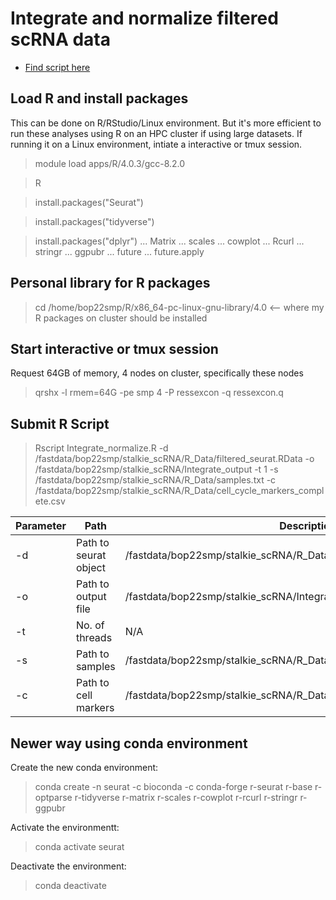 # Integrate and normalize filtered scRNA data
  - [Find script here](https://github.com/petedprice/MeioticDrive2022/blob/main/R_analyses/scripts/prep/2.Integrate_normalise.R)
 
## Load R and install packages
This can be done on R/RStudio/Linux environment. But it's more efficient to run these analyses using R on an HPC cluster if using large datasets. If running it on a Linux
environment, intiate a interactive or tmux session.

> module load apps/R/4.0.3/gcc-8.2.0

> R

> install.packages("Seurat")

> install.packages("tidyverse")

> install.packages("dplyr") ... Matrix ... scales ... cowplot ... Rcurl ... stringr ... ggpubr ... future ... future.apply

## Personal library for R packages
> cd /home/bop22smp/R/x86_64-pc-linux-gnu-library/4.0 <-- where my R packages on cluster should be installed

## Start interactive or tmux session 
Request 64GB of memory, 4 nodes on cluster, specifically these nodes
> qrshx -l rmem=64G -pe smp 4 -P ressexcon -q ressexcon.q

## Submit R Script
> Rscript Integrate_normalize.R -d /fastdata/bop22smp/stalkie_scRNA/R_Data/filtered_seurat.RData -o /fastdata/bop22smp/stalkie_scRNA/Integrate_output -t 1 -s /fastdata/bop22smp/stalkie_scRNA/R_Data/samples.txt -c /fastdata/bop22smp/stalkie_scRNA/R_Data/cell_cycle_markers_complete.csv

| Parameter | Path | Description |
| --- | --- | --- |
| -d | Path to seurat object |/fastdata/bop22smp/stalkie_scRNA/R_Data/filtered_seurat.RData  |
| -o | Path to output file | /fastdata/bop22smp/stalkie_scRNA/Integrate_output | 
| -t |  No. of threads | N/A |
| -s | Path to samples | /fastdata/bop22smp/stalkie_scRNA/R_Data/samples.txt | 
| -c | Path to cell markers | /fastdata/bop22smp/stalkie_scRNA/R_Data/cell_cycle_markers_complete.csv | 

## Newer way using conda environment
Create the new conda environment:
> conda create -n seurat -c bioconda -c conda-forge r-seurat r-base r-optparse r-tidyverse r-matrix r-scales r-cowplot r-rcurl r-stringr r-ggpubr

Activate the environmentt:
> conda activate seurat

Deactivate the environment:
> conda deactivate 


